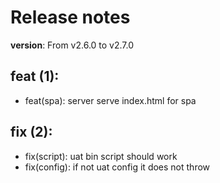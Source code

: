 #  Release notes

**version**: From v2.6.0 to v2.7.0

## **feat (1):**
 - feat(spa): server serve index.html for spa

## **fix (2):**
 - fix(script): uat bin script should work
 - fix(config): if not uat config it does not throw







